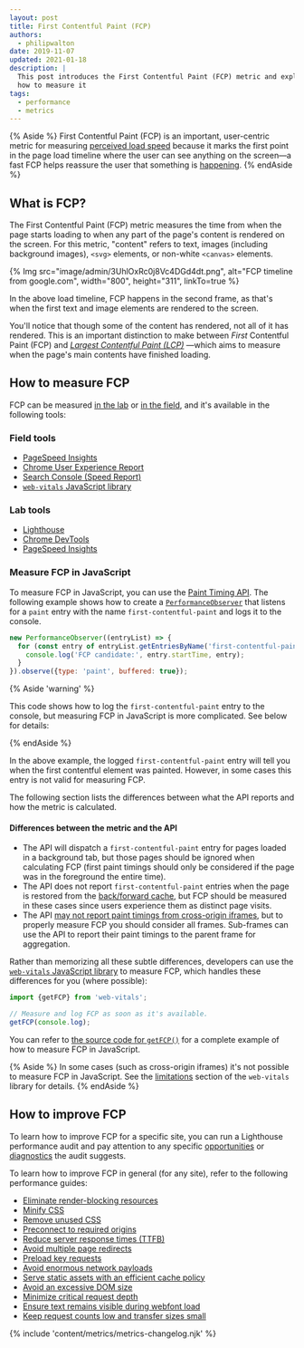 ```yaml
---
layout: post
title: First Contentful Paint (FCP)
authors:
  - philipwalton
date: 2019-11-07
updated: 2021-01-18
description: |
  This post introduces the First Contentful Paint (FCP) metric and explains
  how to measure it
tags:
  - performance
  - metrics
---
```


{% Aside %}
  First Contentful Paint (FCP) is an important, user-centric metric for
  measuring [perceived load
  speed](/user-centric-performance-metrics/#types-of-metrics) because it marks
  the first point in the page load timeline where the user can see anything on
  the screen&mdash;a fast FCP helps reassure the user that something is
  [happening](/user-centric-performance-metrics/#questions).
{% endAside %}

## What is FCP?

The First Contentful Paint (FCP) metric measures the time from when the page
starts loading to when any part of the page's content is rendered on the screen.
For this metric, "content" refers to text, images (including background images),
`<svg>` elements, or non-white `<canvas>` elements.

{% Img src="image/admin/3UhlOxRc0j8Vc4DGd4dt.png", alt="FCP timeline from google.com", width="800", height="311", linkTo=true %}

In the above load timeline, FCP happens in the second
frame, as that's when the first text and image elements are rendered to the
screen.

You'll notice that though some of the content has rendered, not all of it has
rendered. This is an important distinction to make between _First_ Contentful
Paint (FCP) and _[Largest Contentful Paint (LCP)](/lcp/)_
&mdash;which aims to measure when the page's main contents have finished
loading.

## How to measure FCP

FCP can be measured [in the lab](/user-centric-performance-metrics/#in-the-lab)
or [in the field](/user-centric-performance-metrics/#in-the-field), and it's
available in the following tools:

### Field tools

- [PageSpeed Insights](https://developers.google.com/speed/pagespeed/insights/)
- [Chrome User Experience
  Report](https://developers.google.com/web/tools/chrome-user-experience-report)
- [Search Console (Speed
  Report)](https://webmasters.googleblog.com/2019/11/search-console-speed-report.html)
- [`web-vitals` JavaScript library](https://github.com/GoogleChrome/web-vitals)

### Lab tools

- [Lighthouse](https://developers.google.com/web/tools/lighthouse/)
- [Chrome DevTools](https://developers.google.com/web/tools/chrome-devtools/)
- [PageSpeed Insights](https://developers.google.com/speed/pagespeed/insights/)

### Measure FCP in JavaScript

To measure FCP in JavaScript, you can use the [Paint Timing
API](https://w3c.github.io/paint-timing/). The following example shows how to
create a
[`PerformanceObserver`](https://developer.mozilla.org/en-US/docs/Web/API/PerformanceObserver)
that listens for a `paint` entry with the name `first-contentful-paint` and logs
it to the console.

```js
new PerformanceObserver((entryList) => {
  for (const entry of entryList.getEntriesByName('first-contentful-paint')) {
    console.log('FCP candidate:', entry.startTime, entry);
  }
}).observe({type: 'paint', buffered: true});
```

{% Aside 'warning' %}

  This code shows how to log the `first-contentful-paint` entry to the console,
  but measuring FCP in JavaScript is more complicated. See below for details:

{% endAside %}

In the above example, the logged `first-contentful-paint` entry will tell you
when the first contentful element was painted. However, in some cases this entry
is not valid for measuring FCP.

The following section lists the differences between what the API reports and how
the metric is calculated.

#### Differences between the metric and the API

- The API will dispatch a `first-contentful-paint` entry for pages loaded in a
  background tab, but those pages should be ignored when calculating FCP (first
  paint timings should only be considered if the page was in the foreground the
  entire time).
- The API does not report `first-contentful-paint` entries when the page is
  restored from the [back/forward cache](/bfcache/#impact-on-core-web-vitals),
  but FCP should be measured in these cases since users experience them as
  distinct page visits.
- The API [may not report paint timings from cross-origin
  iframes](https://w3c.github.io/paint-timing/#:~:text=cross-origin%20iframes),
  but to properly measure FCP you should consider all frames. Sub-frames can use
  the API to report their paint timings to the parent frame for aggregation.

Rather than memorizing all these subtle differences, developers can use the
[`web-vitals` JavaScript library](https://github.com/GoogleChrome/web-vitals) to
measure FCP, which handles these differences for you (where possible):

```js
import {getFCP} from 'web-vitals';

// Measure and log FCP as soon as it's available.
getFCP(console.log);
```

You can refer to [the source code for
`getFCP()`](https://github.com/GoogleChrome/web-vitals/blob/master/src/getFCP.ts)
for a complete example of how to measure FCP in JavaScript.

{% Aside %}
  In some cases (such as cross-origin iframes) it's not possible to measure FCP
  in JavaScript. See the
  [limitations](https://github.com/GoogleChrome/web-vitals#limitations) section
  of the `web-vitals` library for details.
{% endAside %}

## How to improve FCP

To learn how to improve FCP for a specific site, you can run a Lighthouse
performance audit and pay attention to any specific
[opportunities](/lighthouse-performance/#opportunities) or
[diagnostics](/lighthouse-performance/#diagnostics) the audit suggests.

To learn how to improve FCP in general (for any site), refer to the following
performance guides:

- [Eliminate render-blocking resources](/render-blocking-resources/)
- [Minify CSS](/unminified-css/)
- [Remove unused CSS](/unused-css-rules/)
- [Preconnect to required origins](/uses-rel-preconnect/)
- [Reduce server response times (TTFB)](/time-to-first-byte/)
- [Avoid multiple page redirects](/redirects/)
- [Preload key requests](/uses-rel-preload/)
- [Avoid enormous network payloads](/total-byte-weight/)
- [Serve static assets with an efficient cache policy](/uses-long-cache-ttl/)
- [Avoid an excessive DOM size](/dom-size/)
- [Minimize critical request depth](/critical-request-chains/)
- [Ensure text remains visible during webfont load](/font-display/)
- [Keep request counts low and transfer sizes small](/resource-summary/)

{% include 'content/metrics/metrics-changelog.njk' %}

